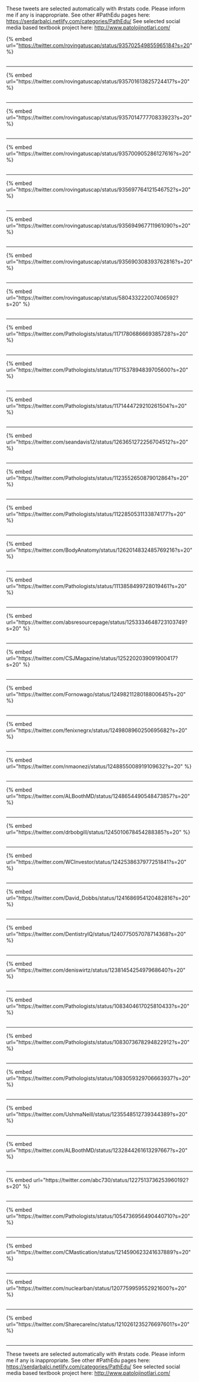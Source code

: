 

These tweets are selected automatically with #rstats code. Please inform me if any is inappropriate.
See other #PathEdu pages here: https://serdarbalci.netlify.com/categories/PathEdu/ 
See selected social media based textbook project here: http://www.patolojinotlari.com/

{% embed url="https://twitter.com/rovingatuscap/status/935702549855965184?s=20" %}<br>
<br>
<hr>
{% embed url="https://twitter.com/rovingatuscap/status/935701613825724417?s=20" %}<br>
<br>
<hr>
{% embed url="https://twitter.com/rovingatuscap/status/935701477770833923?s=20" %}<br>
<br>
<hr>
{% embed url="https://twitter.com/rovingatuscap/status/935700905286127616?s=20" %}<br>
<br>
<hr>
{% embed url="https://twitter.com/rovingatuscap/status/935697764121546752?s=20" %}<br>
<br>
<hr>
{% embed url="https://twitter.com/rovingatuscap/status/935694967711961090?s=20" %}<br>
<br>
<hr>
{% embed url="https://twitter.com/rovingatuscap/status/935690308393762816?s=20" %}<br>
<br>
<hr>
{% embed url="https://twitter.com/rovingatuscap/status/580433222007406592?s=20" %}<br>
<br>
<hr>
{% embed url="https://twitter.com/Pathologists/status/1171780686669385728?s=20" %}<br>
<br>
<hr>
{% embed url="https://twitter.com/Pathologists/status/1171537894839705600?s=20" %}<br>
<br>
<hr>
{% embed url="https://twitter.com/Pathologists/status/1171444729210261504?s=20" %}<br>
<br>
<hr>
{% embed url="https://twitter.com/seandavis12/status/1263651272256704512?s=20" %}<br>
<br>
<hr>
{% embed url="https://twitter.com/Pathologists/status/1123552650879012864?s=20" %}<br>
<br>
<hr>
{% embed url="https://twitter.com/Pathologists/status/1122850531133874177?s=20" %}<br>
<br>
<hr>
{% embed url="https://twitter.com/BodyAnatomy/status/1262014832485769216?s=20" %}<br>
<br>
<hr>
{% embed url="https://twitter.com/Pathologists/status/1113858499728019461?s=20" %}<br>
<br>
<hr>
{% embed url="https://twitter.com/absresourcepage/status/1253334648723103749?s=20" %}<br>
<br>
<hr>
{% embed url="https://twitter.com/CSJMagazine/status/1252202039091900417?s=20" %}<br>
<br>
<hr>
{% embed url="https://twitter.com/Fornowago/status/1249821128018800645?s=20" %}<br>
<br>
<hr>
{% embed url="https://twitter.com/fenixnegrx/status/1249808960250695682?s=20" %}<br>
<br>
<hr>
{% embed url="https://twitter.com/nmaonezi/status/1248855008919109632?s=20" %}<br>
<br>
<hr>
{% embed url="https://twitter.com/ALBoothMD/status/1248654490548473857?s=20" %}<br>
<br>
<hr>
{% embed url="https://twitter.com/drbobgill/status/1245010678454288385?s=20" %}<br>
<br>
<hr>
{% embed url="https://twitter.com/WCInvestor/status/1242538637977251841?s=20" %}<br>
<br>
<hr>
{% embed url="https://twitter.com/David_Dobbs/status/1241686954120482816?s=20" %}<br>
<br>
<hr>
{% embed url="https://twitter.com/DentistryIQ/status/1240775057078714368?s=20" %}<br>
<br>
<hr>
{% embed url="https://twitter.com/deniswirtz/status/1238145425497968640?s=20" %}<br>
<br>
<hr>
{% embed url="https://twitter.com/Pathologists/status/1083404617025810433?s=20" %}<br>
<br>
<hr>
{% embed url="https://twitter.com/Pathologists/status/1083073678294822912?s=20" %}<br>
<br>
<hr>
{% embed url="https://twitter.com/Pathologists/status/1083059329706663937?s=20" %}<br>
<br>
<hr>
{% embed url="https://twitter.com/UshmaNeill/status/1235548512739344389?s=20" %}<br>
<br>
<hr>
{% embed url="https://twitter.com/ALBoothMD/status/1232844261613297667?s=20" %}<br>
<br>
<hr>
{% embed url="https://twitter.com/abc730/status/1227513736253960192?s=20" %}<br>
<br>
<hr>
{% embed url="https://twitter.com/Pathologists/status/1054736956490440710?s=20" %}<br>
<br>
<hr>
{% embed url="https://twitter.com/CMastication/status/1214590623241637889?s=20" %}<br>
<br>
<hr>
{% embed url="https://twitter.com/nuclearban/status/1207759959552921600?s=20" %}<br>
<br>
<hr>
{% embed url="https://twitter.com/SharecareInc/status/1210261235276697601?s=20" %}<br>
<br>
<hr>


These tweets are selected automatically with #rstats code. Please inform me if any is inappropriate.
See other #PathEdu pages here: https://serdarbalci.netlify.com/categories/PathEdu/ 
See selected social media based textbook project here: http://www.patolojinotlari.com/
